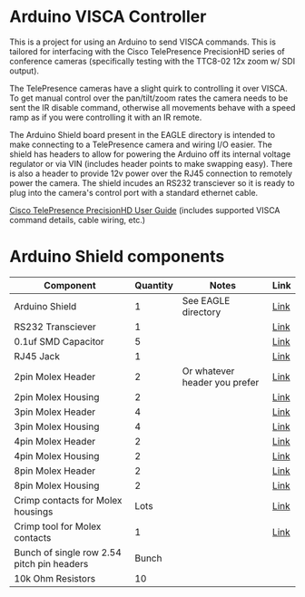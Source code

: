 # Arduino VISCA Controller

This is a project for using an Arduino to send VISCA commands.  This is tailored for interfacing with the
Cisco TelePresence PrecisionHD series of conference cameras (specifically testing with the TTC8-02 12x zoom w/ SDI output).

The TelePresence cameras have a slight quirk to controlling it over VISCA.  To get manual control over the pan/tilt/zoom
rates the camera needs to be sent the IR disable command, otherwise all movements behave with a speed ramp as if you 
were controlling it with an IR remote.

The Arduino Shield board present in the EAGLE directory is intended to make connecting to a TelePresence camera and
wiring I/O easier.  The shield has headers to allow for powering the Arduino off its internal voltage regulator or via
VIN (includes header points to make swapping easy).  There is also a header to provide 12v power over the RJ45
connection to remotely power the camera.  The shield incudes an RS232 transciever so it is ready to plug into the
camera's control port with a standard ethernet cable.

[Cisco TelePresence PrecisionHD User Guide](https://www.cisco.com/c/dam/en/us/td/docs/telepresence/endpoint/camera/precisionhd/user_guide/precisionhd_1080p-720p_camera_user_guide.pdf) (includes supported VISCA command details, cable wiring, etc.)

# Arduino Shield components

|Component|Quantity|Notes|Link|
|---|---|---|---|
|Arduino Shield|1|See EAGLE directory|[Link](https://oshpark.com/shared_projects/oP5dpPBc)|
|RS232 Transciever|1| |[Link](https://www.mouser.com/ProductDetail/968-HIN202IBNZ-T/)|
|0.1uf SMD Capacitor|5| |[Link](https://www.mouser.com/ProductDetail/80-C0805C104J5R/)|
|RJ45 Jack|1| |[Link](https://www.mouser.com/ProductDetail/523-RJHSE-5381/)|
|2pin Molex Header|2|Or whatever header you prefer|[Link](https://www.mouser.com/ProductDetail/538-22-23-2021/)|
|2pin Molex Housing|2| |[Link](https://www.mouser.com/ProductDetail/538-22-01-3027/)|
|3pin Molex Header|4| |[Link](https://www.mouser.com/ProductDetail/538-22-23-2031/)|
|3pin Molex Housing|4| |[Link](https://www.mouser.com/ProductDetail/538-22-01-3037/)|
|4pin Molex Header|2| |[Link](https://www.mouser.com/ProductDetail/538-22-23-2041/)|
|4pin Molex Housing|2| |[Link](https://www.mouser.com/ProductDetail/538-22-01-3047/)|
|8pin Molex Header|2| |[Link](https://www.mouser.com/ProductDetail/538-22-23-2081/)|
|8pin Molex Housing|2| |[Link](https://www.mouser.com/ProductDetail/538-22-01-3087/)|
|Crimp contacts for Molex housings|Lots| |[Link](https://www.mouser.com/ProductDetail/538-08-51-0108-LP/)|
|Crimp tool for Molex contacts|1| |[Link](https://www.amazon.com/gp/product/B078WPT5M1/ref=ppx_yo_dt_b_search_asin_title?ie=UTF8&psc=1)|
|Bunch of single row 2.54 pitch pin headers|Bunch| | |
|10k Ohm Resistors|10| |
